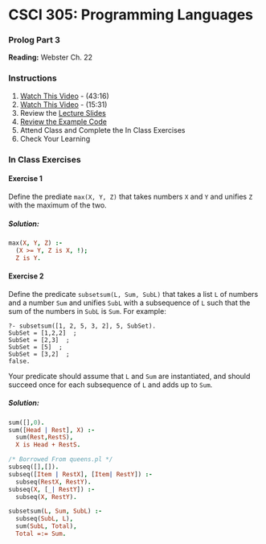 # CSCI 305: Programming Languages

### Prolog Part 3

**Reading:** Webster Ch. 22

### Instructions
1. [Watch This Video](https://youtu.be/I3VKlYv4OWw) - (43:16)
2. [Watch This Video](https://youtu.be/LQkQlWfZzac) - (15:31)
3. Review the [Lecture Slides](slides/Lecture37.pdf)
4. [Review the Example Code](https://github.com/CSCI305/csci305-prolog-examples/tree/master/prolog3)
5. Attend Class and Complete the In Class Exercises
6. Check Your Learning

### In Class Exercises

#### Exercise 1
Define the prediate `max(X, Y, Z)` that takes numbers `X` and `Y` and unifies `Z` with the maximum of the two.

##### Solution:

```prolog
max(X, Y, Z) :-
  (X >= Y, Z is X, !);
  Z is Y.
```

#### Exercise 2
Define the predicate `subsetsum(L, Sum, SubL)` that takes a list `L` of numbers and a number `Sum` and unifies `SubL` with a subsequence of `L` such that the sum of the numbers in `SubL` is `Sum`. For example:

```
?- subsetsum([1, 2, 5, 3, 2], 5, SubSet).
SubSet = [1,2,2]  ;
SubSet = [2,3]  ;
SubSet = [5]  ;
SubSet = [3,2]  ;
false.
```

Your predicate should assume that `L` and `Sum` are instantiated, and should succeed once for each subsequence of `L` and adds up to `Sum`.

##### Solution:
```prolog
sum([],0).
sum([Head | Rest], X) :-
  sum(Rest,RestS),
  X is Head + RestS.

/* Borrowed From queens.pl */
subseq([],[]).
subseq([Item | RestX], [Item| RestY]) :-
  subseq(RestX, RestY).
subseq(X, [_| RestY]) :-
  subseq(X, RestY).

subsetsum(L, Sum, SubL) :-
  subseq(SubL, L),
  sum(SubL, Total),
  Total =:= Sum.
```
